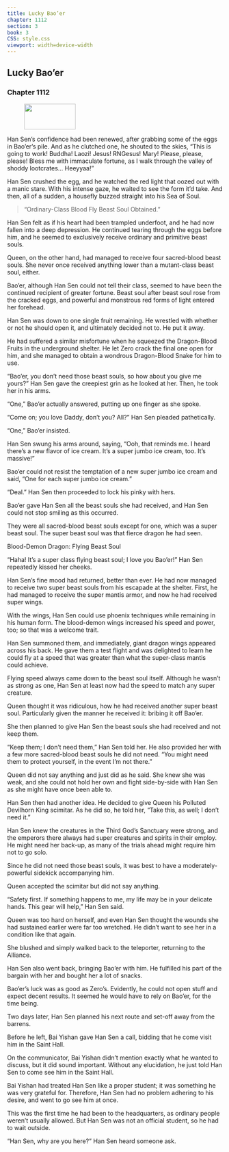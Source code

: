 ```yaml
---
title: Lucky Bao’er
chapter: 1112
section: 3
book: 3
CSS: style.css
viewport: width=device-width
---
```


## Lucky Bao’er

### Chapter 1112

<figure>
	<img src="../Images/gem.gif" alt="" id="gem" width="120" height="60" />
</figure>

Han Sen’s confidence had been renewed, after grabbing some of the eggs in Bao’er’s pile. And as he clutched one, he shouted to the skies, “This is going to work! Buddha! Laozi! Jesus! RNGesus! Mary! Please, please, please! Bless me with immaculate fortune, as I walk through the valley of shoddy lootcrates… Heeyyaa!”

Han Sen crushed the egg, and he watched the red light that oozed out with a manic stare. With his intense gaze, he waited to see the form it’d take. And then, all of a sudden, a housefly buzzed straight into his Sea of Soul.

> “Ordinary-Class Blood Fly Beast Soul Obtained.”

Han Sen felt as if his heart had been trampled underfoot, and he had now fallen into a deep depression. He continued tearing through the eggs before him, and he seemed to exclusively receive ordinary and primitive beast souls.

Queen, on the other hand, had managed to receive four sacred-blood beast souls. She never once received anything lower than a mutant-class beast soul, either.

Bao’er, although Han Sen could not tell their class, seemed to have been the continued recipient of greater fortune. Beast soul after beast soul rose from the cracked eggs, and powerful and monstrous red forms of light entered her forehead.

Han Sen was down to one single fruit remaining. He wrestled with whether or not he should open it, and ultimately decided not to. He put it away.

He had suffered a similar misfortune when he squeezed the Dragon-Blood Fruits in the underground shelter. He let Zero crack the final one open for him, and she managed to obtain a wondrous Dragon-Blood Snake for him to use.

“Bao’er, you don’t need those beast souls, so how about you give me yours?” Han Sen gave the creepiest grin as he looked at her. Then, he took her in his arms.

“One,” Bao’er actually answered, putting up one finger as she spoke.

“Come on; you love Daddy, don’t you? All?” Han Sen pleaded pathetically.

“One,” Bao’er insisted.

Han Sen swung his arms around, saying, “Ooh, that reminds me. I heard there’s a new flavor of ice cream. It’s a super jumbo ice cream, too. It’s massive!”

Bao’er could not resist the temptation of a new super jumbo ice cream and said, “One for each super jumbo ice cream.”

“Deal.” Han Sen then proceeded to lock his pinky with hers.

Bao’er gave Han Sen all the beast souls she had received, and Han Sen could not stop smiling as this occurred.

They were all sacred-blood beast souls except for one, which was a super beast soul. The super beast soul was that fierce dragon he had seen.

Blood-Demon Dragon: Flying Beast Soul

“Haha! It’s a super class flying beast soul; I love you Bao’er!” Han Sen repeatedly kissed her cheeks.

Han Sen’s fine mood had returned, better than ever. He had now managed to receive two super beast souls from his escapade at the shelter. First, he had managed to receive the super mantis armor, and now he had received super wings.

With the wings, Han Sen could use phoenix techniques while remaining in his human form. The blood-demon wings increased his speed and power, too; so that was a welcome trait.

Han Sen summoned them, and immediately, giant dragon wings appeared across his back. He gave them a test flight and was delighted to learn he could fly at a speed that was greater than what the super-class mantis could achieve.

Flying speed always came down to the beast soul itself. Although he wasn’t as strong as one, Han Sen at least now had the speed to match any super creature.

Queen thought it was ridiculous, how he had received another super beast soul. Particularly given the manner he received it: bribing it off Bao’er.

She then planned to give Han Sen the beast souls she had received and not keep them.

“Keep them; I don’t need them,” Han Sen told her. He also provided her with a few more sacred-blood beast souls he did not need. “You might need them to protect yourself, in the event I’m not there.”

Queen did not say anything and just did as he said. She knew she was weak, and she could not hold her own and fight side-by-side with Han Sen as she might have once been able to.

Han Sen then had another idea. He decided to give Queen his Polluted Devilhorn King scimitar. As he did so, he told her, “Take this, as well; I don’t need it.”

Han Sen knew the creatures in the Third God’s Sanctuary were strong, and the emperors there always had super creatures and spirits in their employ. He might need her back-up, as many of the trials ahead might require him not to go solo.

Since he did not need those beast souls, it was best to have a moderately-powerful sidekick accompanying him.

Queen accepted the scimitar but did not say anything.

“Safety first. If something happens to me, my life may be in your delicate hands. This gear will help,” Han Sen said.

Queen was too hard on herself, and even Han Sen thought the wounds she had sustained earlier were far too wretched. He didn’t want to see her in a condition like that again.

She blushed and simply walked back to the teleporter, returning to the Alliance.

Han Sen also went back, bringing Bao’er with him. He fulfilled his part of the bargain with her and bought her a lot of snacks.

Bao’er’s luck was as good as Zero’s. Evidently, he could not open stuff and expect decent results. It seemed he would have to rely on Bao’er, for the time being.

Two days later, Han Sen planned his next route and set-off away from the barrens.

Before he left, Bai Yishan gave Han Sen a call, bidding that he come visit him in the Saint Hall.

On the communicator, Bai Yishan didn’t mention exactly what he wanted to discuss, but it did sound important. Without any elucidation, he just told Han Sen to come see him in the Saint Hall.

Bai Yishan had treated Han Sen like a proper student; it was something he was very grateful for. Therefore, Han Sen had no problem adhering to his desire, and went to go see him at once.

This was the first time he had been to the headquarters, as ordinary people weren’t usually allowed. But Han Sen was not an official student, so he had to wait outside.

“Han Sen, why are you here?” Han Sen heard someone ask.